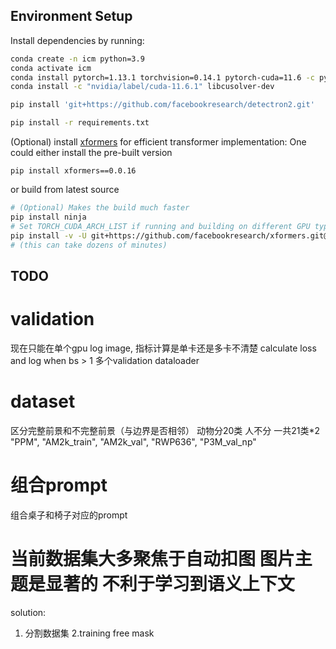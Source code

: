## Environment Setup

Install dependencies by running:

```bash
conda create -n icm python=3.9
conda activate icm
conda install pytorch=1.13.1 torchvision=0.14.1 pytorch-cuda=11.6 -c pytorch -c nvidia
conda install -c "nvidia/label/cuda-11.6.1" libcusolver-dev

pip install 'git+https://github.com/facebookresearch/detectron2.git'

pip install -r requirements.txt
```

(Optional) install [xformers](https://github.com/facebookresearch/xformers) for efficient transformer implementation:
One could either install the pre-built version

```
pip install xformers==0.0.16
```

or build from latest source 

```bash
# (Optional) Makes the build much faster
pip install ninja
# Set TORCH_CUDA_ARCH_LIST if running and building on different GPU types
pip install -v -U git+https://github.com/facebookresearch/xformers.git@main#egg=xformers
# (this can take dozens of minutes)
```

## TODO

# validation
现在只能在单个gpu log image, 指标计算是单卡还是多卡不清楚
calculate loss and log when bs > 1
多个validation dataloader

# dataset
区分完整前景和不完整前景（与边界是否相邻）
动物分20类 人不分
一共21类*2
"PPM", "AM2k_train", "AM2k_val", "RWP636", "P3M_val_np"

# 组合prompt
组合桌子和椅子对应的prompt

# 当前数据集大多聚焦于自动扣图 图片主题是显著的 不利于学习到语义上下文
solution:
1. 分割数据集
2.training free mask